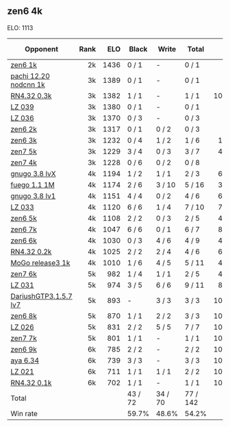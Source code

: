 ## zen6 4k ##

ELO: 1113

Opponent | Rank | ELO | Black | Write | Total | Win rate
---------|-----:|----:|-------|-------|-------|-------:
[zen6 1k](zen6%201k.md) | 2k | 1436 | 0 / 1 | - | 0 / 1 | 0.0%
[pachi 12.20 nodcnn 1k](pachi%2012.20%20nodcnn%201k.md) | 3k | 1389 | 0 / 1 | - | 0 / 1 | 0.0%
[RN4.32 0.3k](RN4.32%200.3k.md) | 3k | 1382 | 1 / 1 | - | 1 / 1 | 100.0%
[LZ 039](LZ%20039.md) | 3k | 1380 | 0 / 1 | - | 0 / 1 | 0.0%
[LZ 036](LZ%20036.md) | 3k | 1370 | 0 / 3 | - | 0 / 3 | 0.0%
[zen6 2k](zen6%202k.md) | 3k | 1317 | 0 / 1 | 0 / 2 | 0 / 3 | 0.0%
[zen6 3k](zen6%203k.md) | 3k | 1232 | 0 / 4 | 1 / 2 | 1 / 6 | 16.7%
[zen7 5k](zen7%205k.md) | 3k | 1229 | 3 / 4 | 0 / 3 | 3 / 7 | 42.9%
[zen7 4k](zen7%204k.md) | 3k | 1228 | 0 / 6 | 0 / 2 | 0 / 8 | 0.0%
[gnugo 3.8 lvX](gnugo%203.8%20lvX.md) | 4k | 1194 | 1 / 2 | 1 / 1 | 2 / 3 | 66.7%
[fuego 1.1 1M](fuego%201.1%201M.md) | 4k | 1174 | 2 / 6 | 3 / 10 | 5 / 16 | 31.3%
[gnugo 3.8 lv1](gnugo%203.8%20lv1.md) | 4k | 1151 | 4 / 4 | 0 / 2 | 4 / 6 | 66.7%
[LZ 033](LZ%20033.md) | 4k | 1120 | 6 / 6 | 1 / 4 | 7 / 10 | 70.0%
[zen6 5k](zen6%205k.md) | 4k | 1108 | 2 / 2 | 0 / 3 | 2 / 5 | 40.0%
[zen6 7k](zen6%207k.md) | 4k | 1047 | 6 / 6 | 0 / 1 | 6 / 7 | 85.7%
[zen6 6k](zen6%206k.md) | 4k | 1030 | 0 / 3 | 4 / 6 | 4 / 9 | 44.4%
[RN4.32 0.2k](RN4.32%200.2k.md) | 4k | 1025 | 2 / 2 | 2 / 4 | 4 / 6 | 66.7%
[MoGo release3 1k](MoGo%20release3%201k.md) | 4k | 1010 | 1 / 6 | 4 / 5 | 5 / 11 | 45.5%
[zen7 6k](zen7%206k.md) | 5k | 982 | 1 / 4 | 1 / 1 | 2 / 5 | 40.0%
[LZ 031](LZ%20031.md) | 5k | 974 | 3 / 5 | 6 / 6 | 9 / 11 | 81.8%
[DariushGTP3.1.5.7 lv7](DariushGTP3.1.5.7%20lv7.md) | 5k | 893 | - | 3 / 3 | 3 / 3 | 100.0%
[zen6 8k](zen6%208k.md) | 5k | 870 | 1 / 1 | 2 / 2 | 3 / 3 | 100.0%
[LZ 026](LZ%20026.md) | 5k | 831 | 2 / 2 | 5 / 5 | 7 / 7 | 100.0%
[zen7 7k](zen7%207k.md) | 5k | 801 | 1 / 1 | - | 1 / 1 | 100.0%
[zen6 9k](zen6%209k.md) | 6k | 785 | 2 / 2 | - | 2 / 2 | 100.0%
[aya 6.34](aya%206.34.md) | 6k | 739 | 3 / 3 | - | 3 / 3 | 100.0%
[LZ 021](LZ%20021.md) | 6k | 711 | 1 / 1 | 1 / 1 | 2 / 2 | 100.0%
[RN4.32 0.1k](RN4.32%200.1k.md) | 6k | 702 | 1 / 1 | - | 1 / 1 | 100.0%
Total | | | 43 / 72 | 34 / 70 | 77 / 142 | 
Win rate| | | 59.7% | 48.6% | 54.2% | 
